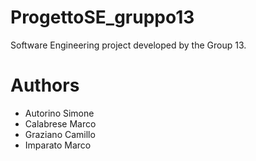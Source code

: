 # ProgettoSE_gruppo13
Software Engineering project developed by the Group 13. 

# Authors
- Autorino Simone
- Calabrese Marco
- Graziano Camillo
- Imparato Marco
